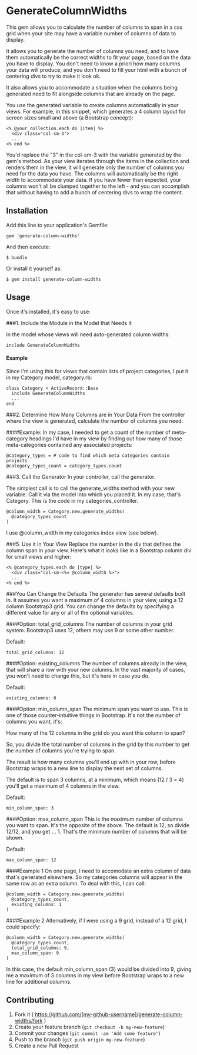 # GenerateColumnWidths

This gem allows you to calculate the number of columns to span in a css grid
when your site may have a variable number of columns of data to display.

It allows you to generate the number of columns you need, and to have them
automatically be the correct widths to fit your page, based on the data you have
to display. You don't need to know a priori how many columns your data will
produce, and you don't need to fill your html with a bunch of centering divs to
try to make it look ok.

It also allows you to accommodate a situation when the columns being generated
need to fit alongside columns that are already on the page.

You use the generated variable to create columns automatically in your views.
For example, in this snippet, which generates a 4 column layout for screen sizes
small and above (a Bootstrap concept):

    <% @your_collection.each do |item| %>
      <div class="col-sm-3">
      ...
    <% end %>

You'd replace the "3" in the col-sm-3 with the variable generated by the gem's
method. As your view iterates through the items in the collection and renders
them in the view, it will generate only the number of columns you need for the
data you have. The columns will automatically be the right width to accommodate
your data. If you have fewer than expected, your columns won't all be
clumped together to the left - and you can accomplish that without having to add
a bunch of centering divs to wrap the content.

## Installation

Add this line to your application's Gemfile:

    gem 'generate-column-widths'

And then execute:

    $ bundle

Or install it yourself as:

    $ gem install generate-column-widths

## Usage
Once it's installed, it's easy to use:

###1. Include the Module in the Model that Needs It

In the model whose views will need auto-generated column widths:

    include GenerateColumnWidths

#### Example
Since I'm using this for views that contain lists of project categories, I put
it in my Category model, category.rb:

    class Category < ActiveRecord::Base
      include GenerateColumnWidths
      ...
    end

###2. Determine How Many Columns are in Your Data
From the controller where the view is generated, calculate the number of columns
you need.

####Example:
In my case, I needed to get a count of the number of meta-category headings I'd
have in my view by finding out how many of those meta-categories contained any
associated projects:

    @category_types = # code to find which meta categories contain projects
    @category_types_count = category_types.count

###3. Call the Generator
In your controller, call the generator.

The simplest call is to call the generate_widths method with your new
variable. Call it via the model into which you placed it. In my case, that's Category.
This is the code in my categories_controller.

    @column_width = Category.new.generate_widths(
      @category_types_count
    )

I use @column_width in my categories index view (see below).

###5. Use it in Your View
Replace the number in the div that defines the column span in your view.
Here's what it looks like in a Bootstrap column div for small views and higher:

    <% @category_types.each do |type| %>
      <div class="col-sm-<%= @column_width %>">
      ...
    <% end %>

###You Can Change the Defaults
The generator has several defaults built in. It assumes you want a maximum of 4
columns in your view, using a 12 column Bootstrap3 grid. You can change the
defaults by specifying a different value for any or all of the optional variables.

####Option: total_grid_columns
The number of columns in your grid system. Bootstrap3 uses 12, others may use 9
or some other number.

Default:

    total_grid_columns: 12

####Option: existing_columns
The number of columns already in the view, that will share a row with your new
columns. In the vast majority of cases, you won't need to change this, but it's
here in case you do.

Default:

    existing_columns: 0

####Option: min_column_span
The minimum span you want to use. This is one of those counter-intuitive things
in Bootstrap. It's not the number of columns you want, it's:

 How many of the 12 columns in the grid do you want this column to span?

So, you divide the total number of columns in the grid by this number to get
the number of columns you're trying to span.

The result is how many columns you'll end up with in your row, before Bootstrap
wraps to a new line to display the next set of columns.

The default is to span 3 columns, at a minimum, which means (12 / 3 = 4) you'll
get a maximum of 4 columns in the view.

Default:

    min_column_span: 3

####Option: max_column_span
This is the maximum number of columns you want to span. It's the opposite of the
above. The default is 12, so divide 12/12, and you get ... 1. That's the minimum
number of columns that will be shown.

Default:

    max_column_span: 12

####Example 1
On one page, I need to accomodate an extra column of data that's generated
elsewhere. So my categories columns will appear in the same row as an extra
column. To deal with this, I can call:

    @column_width = Category.new.generate_widths(
      @category_types_count,
      existing_columns: 1
    )

####Example 2
Alternatively, if I were using a 9 grid, instead of a 12 grid, I could specify:

    @column_width = Category.new.generate_widths(
      @category_types_count,
      total_grid_columns: 9,
      max_column_span: 9
    )

In this case, the default min_column_span (3) would be divided into 9, giving me a
maximum of 3 columns in my view before Bootstrap wraps to a new line for
additional columns.

## Contributing

1. Fork it ( https://github.com/[my-github-username]/generate-column-widths/fork )
2. Create your feature branch (`git checkout -b my-new-feature`)
3. Commit your changes (`git commit -am 'Add some feature'`)
4. Push to the branch (`git push origin my-new-feature`)
5. Create a new Pull Request

